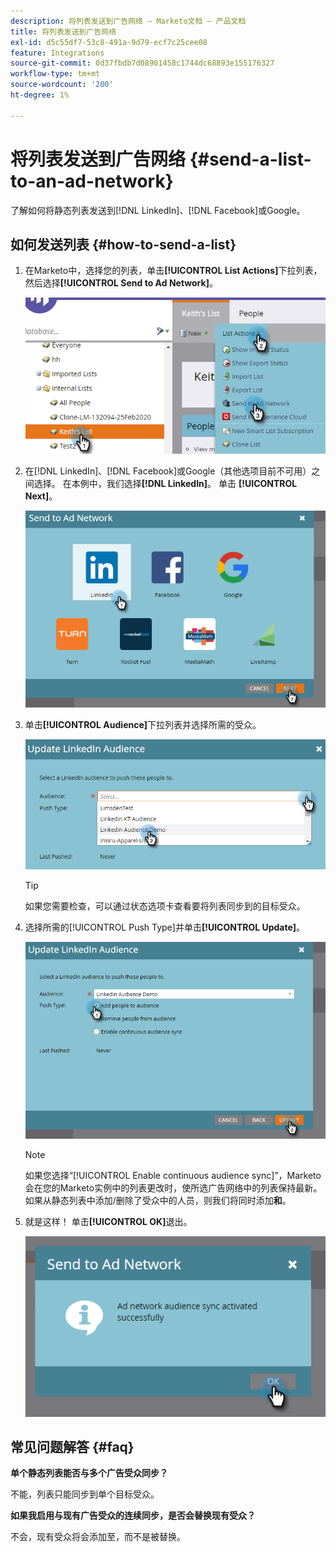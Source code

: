 ```yaml
---
description: 将列表发送到广告网络 — Marketo文档 — 产品文档
title: 将列表发送到广告网络
exl-id: d5c55df7-53c8-491a-9d79-ecf7c25cee08
feature: Integrations
source-git-commit: 0d37fbdb7d08901458c1744dc68893e155176327
workflow-type: tm+mt
source-wordcount: '200'
ht-degree: 1%

---
```


# 将列表发送到广告网络 {#send-a-list-to-an-ad-network}

了解如何将静态列表发送到[!DNL LinkedIn]、[!DNL Facebook]或Google。

## 如何发送列表 {#how-to-send-a-list}

1. 在Marketo中，选择您的列表，单击&#x200B;**[!UICONTROL List Actions]**&#x200B;下拉列表，然后选择&#x200B;**[!UICONTROL Send to Ad Network]**。

   ![](assets/send-a-list-to-an-ad-network-1.png)

1. 在[!DNL LinkedIn]、[!DNL Facebook]或Google（其他选项目前不可用）之间选择。 在本例中，我们选择&#x200B;**[!DNL LinkedIn]**。 单击 **[!UICONTROL Next]**。

   ![](assets/send-a-list-to-an-ad-network-2.png)

1. 单击&#x200B;**[!UICONTROL Audience]**&#x200B;下拉列表并选择所需的受众。

   ![](assets/send-a-list-to-an-ad-network-3.png)

   >[!TIP]
   >
   >如果您需要检查，可以通过状态选项卡查看要将列表同步到的目标受众。

1. 选择所需的[!UICONTROL Push Type]并单击&#x200B;**[!UICONTROL Update]**。

   ![](assets/send-a-list-to-an-ad-network-4.png)

   >[!NOTE]
   >
   >如果您选择“[!UICONTROL Enable continuous audience sync]”，Marketo会在您的Marketo实例中的列表更改时，使所选广告网络中的列表保持最新。 如果从静态列表中添加/删除了受众中的人员，则我们将同时添加&#x200B;**和**。

1. 就是这样！ 单击&#x200B;**[!UICONTROL OK]**&#x200B;退出。

   ![](assets/send-a-list-to-an-ad-network-5.png)

## 常见问题解答 {#faq}

**单个静态列表能否与多个广告受众同步？**

不能，列表只能同步到单个目标受众。

**如果我启用与现有广告受众的连续同步，是否会替换现有受众？**

不会，现有受众将会添加至，而不是被替换。
